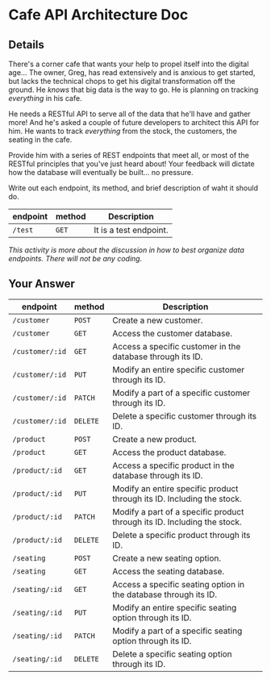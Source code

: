 # Cafe API Architecture Doc

## Details

There's a corner cafe that wants your help to propel itself into the digital age... The owner, Greg, has read extensively and is anxious to get started, but lacks the technical chops to get his digital transformation off the ground. He _knows_ that big data is the way to go. He is planning on tracking _everything_ in his cafe.

He needs a RESTful API to serve all of the data that he'll have and gather more! And he's asked a couple of future developers to architect this API for him. He wants to track _everything_ from the stock, the customers, the seating in the cafe.

Provide him with a series of REST endpoints that meet all, or most of the RESTful principles that you've just heard about! Your feedback will dictate how the database will eventually be built... no pressure.

Write out each endpoint, its method, and brief description of waht it should do.

| endpoint | method | Description            |
| -------- | ------ | ---------------------- |
| `/test`  | `GET`  | It is a test endpoint. |

_This activity is more about the discussion in how to best organize data endpoints. There will not be any coding._

## Your Answer

| endpoint        | method   | Description                                                              |
| --------------- | -------- | ------------------------------------------------------------------------ |
| `/customer`     | `POST`   | Create a new customer.                                                   |
| `/customer`     | `GET`    | Access the customer database.                                            |
| `/customer/:id` | `GET`    | Access a specific customer in the database through its ID.               |
| `/customer/:id` | `PUT`    | Modify an entire specific customer through its ID.                       |
| `/customer/:id` | `PATCH`  | Modify a part of a specific customer through its ID.                     |
| `/customer/:id` | `DELETE` | Delete a specific customer through its ID.                               |
| `/product`      | `POST`   | Create a new product.                                                    |
| `/product`      | `GET`    | Access the product database.                                             |
| `/product/:id`  | `GET`    | Access a specific product in the database through its ID.                |
| `/product/:id`  | `PUT`    | Modify an entire specific product through its ID. Including the stock.   |
| `/product/:id`  | `PATCH`  | Modify a part of a specific product through its ID. Including the stock. |
| `/product/:id`  | `DELETE` | Delete a specific product through its ID.                                |
| `/seating`      | `POST`   | Create a new seating option.                                             |
| `/seating`      | `GET`    | Access the seating database.                                             |
| `/seating/:id`  | `GET`    | Access a specific seating option in the database through its ID.         |
| `/seating/:id`  | `PUT`    | Modify an entire specific seating option through its ID.                 |
| `/seating/:id`  | `PATCH`  | Modify a part of a specific seating option through its ID.               |
| `/seating/:id`  | `DELETE` | Delete a specific seating option through its ID.                         |
